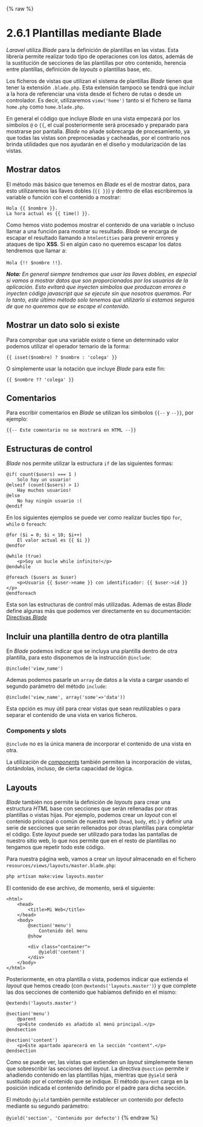 {% raw %}
# 2.6.1 Plantillas mediante Blade

_Laravel_ utiliza _Blade_ para la definición de plantillas en las vistas. Esta librería permite realizar todo tipo de operaciones con los datos, además de la sustitución de secciones de las plantillas por otro contenido, herencia entre plantillas, definición de _layouts_ o plantillas base, etc.

Los ficheros de vistas que utilizan el sistema de plantillas _Blade_ tienen que tener la extensión `.blade.php`. Esta extensión tampoco se tendrá que incluir a la hora de referenciar una vista desde el fichero de rutas o desde un controlador. Es decir, utilizaremos `view('home')` tanto si el fichero se llama `home.php` como `home.blade.php`.

En general el código que incluye _Blade_ en una vista empezará por los símbolos `@` o `{{`, el cual posteriormente será procesado y preparado para mostrarse por pantalla. _Blade_ no añade sobrecarga de procesamiento, ya que todas las vistas son preprocesadas y cacheadas, por el contrario nos brinda utilidades que nos ayudarán en el diseño y modularización de las vistas.

## Mostrar datos

El método más básico que tenemos en _Blade_ es el de mostrar datos, para esto utilizaremos las llaves dobles (`{{ }}`) y dentro de ellas escribiremos la variable o función con el contenido a mostrar:

```
Hola {{ $nombre }}.
La hora actual es {{ time() }}.
```
Como hemos visto podemos mostrar el contenido de una variable o incluso llamar a una función para mostrar su resultado. _Blade_ se encarga de escapar el resultado llamando a `htmlentities` para prevenir errores y ataques de tipo **XSS**. Si en algún caso no queremos escapar los datos tendremos que llamar a:

`Hola {!! $nombre !!}`.

_**Nota:** En general siempre tendremos que usar las llaves dobles, en especial si vamos a mostrar datos que son proporcionados por los usuarios de la aplicación. Esto evitará que inyecten símbolos que produzcan errores o inyecten código javascript que se ejecute sin que nosotros queramos. Por lo tanto, este último método solo tenemos que utilizarlo si estamos seguros de que no queremos que se escape el contenido._

## Mostrar un dato solo si existe

Para comprobar que una variable existe o tiene un determinado valor podemos utilizar el operador ternario de la forma:

`{{ isset($nombre) ? $nombre : 'colega' }}`

O simplemente usar la notación que incluye _Blade_ para este fin:

`{{ $nombre ?? 'colega' }}`

## Comentarios

Para escribir comentarios en _Blade_ se utilizan los símbolos `{{--` y `--}}`, por ejemplo:

`{{-- Este comentario no se mostrará en HTML --}}`

## Estructuras de control

_Blade_ nos permite utilizar la estructura `if` de las siguientes formas:

```
@if( count($users) === 1 )
    Solo hay un usuario!
@elseif (count($users) > 1)
    Hay muchos usuarios!
@else
    No hay ningún usuario :(
@endif
```

En los siguientes ejemplos se puede ver como realizar bucles tipo `for`, `while` o `foreach`:

```
@for ($i = 0; $i < 10; $i++)
    El valor actual es {{ $i }}
@endfor
```
```
@while (true)
    <p>Soy un bucle while infinito!</p>
@endwhile
```
```
@foreach ($users as $user)
    <p>Usuario {{ $user->name }} con identificador: {{ $user->id }}</p>
@endforeach
```

Esta son las estructuras de control más utilizadas. Ademas de estas _Blade_ define algunas más que podemos ver directamente en su documentación: [Directivas _Blade_](https://laravel.com/docs/blade#blade-directives)

## Incluir una plantilla dentro de otra plantilla

En _Blade_ podemos indicar que se incluya una plantilla dentro de otra plantilla, para esto disponemos de la instrucción `@include`:

`@include('view_name')`

Ademas podemos pasarle un `array` de datos a la vista a cargar usando el segundo parámetro del método `include`:

`@include('view_name', array('some'=>'data'))`

Esta opción es muy útil para crear vistas que sean reutilizables o para separar el contenido de una vista en varios ficheros.

### Components y slots

`@include` no es la única manera de incorporar el contenido de una vista en otra.

La utilización de _[components](https://laravel.com/docs/blade#components)_ también permiten la incorporación de vistas, dotándolas, incluso, de cierta capacidad de lógica.    

## Layouts

_Blade_ también nos permite la definición de _layouts_ para crear una estructura _HTML_ base con secciones que serán rellenadas por otras plantillas o vistas hijas. Por ejemplo, podemos crear un _layout_ con el contenido principal o común de nuestra web (`head`, `body`, etc.) y definir una serie de secciones que serán rellenados por otras plantillas para completar el código. Este _layout_ puede ser utilizado para todas las pantallas de nuestro sitio web, lo que nos permite que en el resto de plantillas no tengamos que repetir todo este código.

Para nuestra página web, vamos a crear un _layout_ almacenado en el fichero `resources/views/layouts/master.blade.php`:

```bash
php artisan make:view layouts.master
```

El contenido de ese archivo, de momento, será el siguiente:

```
<html>
    <head>
        <title>Mi Web</title>
    </head>
    <body>
        @section('menu')
            Contenido del menu
        @show

        <div class="container">
            @yield('content')
        </div>
    </body>
</html>
```

Posteriormente, en otra plantilla o vista, podemos indicar que extienda el _layout_ que hemos creado (con `@extends('layouts.master')`) y que complete las dos secciones de contenido que habíamos definido en el mismo:
```
@extends('layouts.master')

@section('menu')
    @parent
    <p>Este condenido es añadido al menú principal.</p>
@endsection

@section('content')
    <p>Este apartado aparecerá en la sección "content".</p>
@endsection
```

Como se puede ver, las vistas que extienden un _layout_ simplemente tienen que sobrescribir las secciones del _layout_. La directiva `@section` permite ir añadiendo contenido en las plantillas hijas, mientras que `@yield` será sustituido por el contenido que se indique. El método `@parent` carga en la posición indicada el contenido definido por el padre para dicha sección.

El método `@yield` también permite establecer un contenido por defecto mediante su segundo parámetro:

`@yield('section', 'Contenido por defecto')`
{% endraw %}

